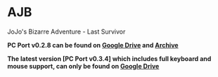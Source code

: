 # AJB
JoJo's Bizarre Adventure - Last Survivor 

**PC Port v0.2.8 can be found on [Google Drive](https://drive.google.com/file/d/1OjhH2dsSFVoAl6xWHylHtB-zB96R4sRz/view) and [Archive](https://archive.org/details/AJB-PC-Port-V-0.28)**

**The latest version [PC Port v0.3.4] which includes full keyboard and mouse support, can only be found on [Google Drive](https://drive.google.com/file/d/1sdestZTBNYQ0EZT8SaGN7UeB7jjKU-rK/view)**
